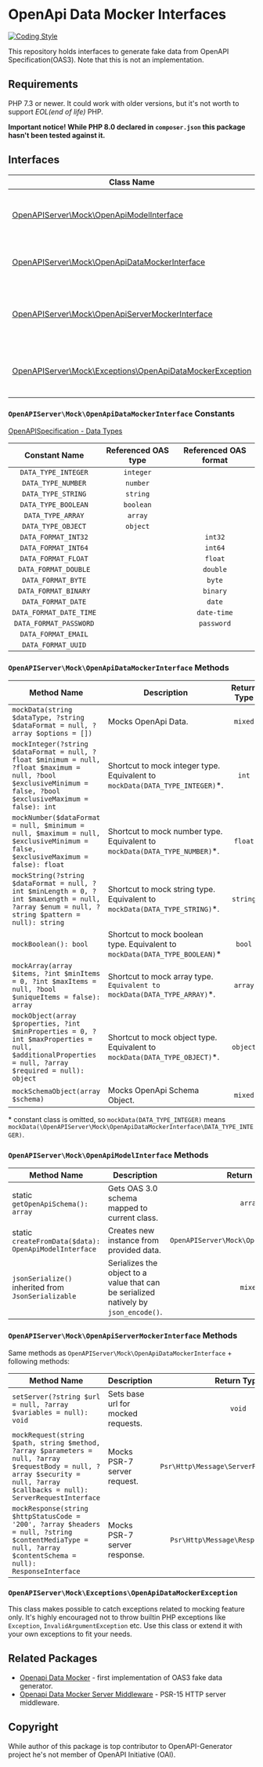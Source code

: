 # OpenApi Data Mocker Interfaces
[![Coding Style](https://github.com/ybelenko/openapi-data-mocker-interfaces/actions/workflows/ci.yml/badge.svg)](https://github.com/ybelenko/openapi-data-mocker-interfaces/actions/workflows/ci.yml)

This repository holds interfaces to generate fake data from OpenAPI Specification(OAS3). Note that this is not an implementation.

## Requirements
PHP 7.3 or newer. It could work with older versions, but it's not worth to support _EOL(end of life)_ PHP.

__Important notice! While PHP 8.0 declared in `composer.json` this package hasn't been tested against it.__

## Interfaces
|                                           Class Name                                         | Description |
|----------------------------------------------------------------------------------------------|-------------|
| [OpenAPIServer\Mock\OpenApiModelInterface](src/Mock/OpenApiModelInterface.php)               | All referenced components must implement that interface. |
| [OpenAPIServer\Mock\OpenApiDataMockerInterface](src/Mock/OpenApiDataMockerInterface.php)     | Basic data generator. Can mock scalar data types. |
| [OpenAPIServer\Mock\OpenApiServerMockerInterface](src/Mock/OpenApiServerMockerInterface.php) | Enhanced data generator. Can mock server request and server response. |
| [OpenAPIServer\Mock\Exceptions\OpenApiDataMockerException](src/Mock/Exceptions/OpenApiDataMockerException.php) | Implementation should throw exceptions inherited from that class. |

### `OpenAPIServer\Mock\OpenApiDataMockerInterface` Constants
[OpenAPISpecification - Data Types](https://github.com/OAI/OpenAPI-Specification/blob/master/versions/3.0.3.md#dataTypes)

| Constant Name           | Referenced OAS type | Referenced OAS format |
|:-----------------------:|:-------------------:|:---------------------:|
| `DATA_TYPE_INTEGER`     |     `integer`       |                       |
| `DATA_TYPE_NUMBER`      |     `number`        |                       |
| `DATA_TYPE_STRING`      |     `string`        |                       |
| `DATA_TYPE_BOOLEAN`     |     `boolean`       |                       |
| `DATA_TYPE_ARRAY`       |     `array`         |                       |
| `DATA_TYPE_OBJECT`      |     `object`        |                       |
| `DATA_FORMAT_INT32`     |                     |        `int32`        |
| `DATA_FORMAT_INT64`     |                     |        `int64`        |
| `DATA_FORMAT_FLOAT`     |                     |        `float`        |
| `DATA_FORMAT_DOUBLE`    |                     |        `double`       |
| `DATA_FORMAT_BYTE`      |                     |         `byte`        |
| `DATA_FORMAT_BINARY`    |                     |        `binary`       |
| `DATA_FORMAT_DATE`      |                     |         `date`        |
| `DATA_FORMAT_DATE_TIME` |                     |       `date-time`     |
| `DATA_FORMAT_PASSWORD`  |                     |       `password`      |
| `DATA_FORMAT_EMAIL`     |                     |                       |
| `DATA_FORMAT_UUID`      |                     |                       |

### `OpenAPIServer\Mock\OpenApiDataMockerInterface` Methods

|                    Method Name                      |                    Description                  | Return Type |
|-----------------------------------------------------|-------------------------------------------------|:-----------:|
| `mockData(string $dataType, ?string $dataFormat = null, ?array $options = [])`| Mocks OpenApi Data.                             |   `mixed`   |
| `mockInteger(?string $dataFormat = null, ?float $minimum = null, ?float $maximum = null, ?bool $exclusiveMinimum = false, ?bool $exclusiveMaximum = false): int` | Shortcut to mock integer type. Equivalent to `mockData(DATA_TYPE_INTEGER)`\*. | `int`  |
| `mockNumber($dataFormat = null, $minimum = null, $maximum = null, $exclusiveMinimum = false, $exclusiveMaximum = false): float` | Shortcut to mock number type. Equivalent to `mockData(DATA_TYPE_NUMBER)`\*. | `float` |
| `mockString(?string $dataFormat = null, ?int $minLength = 0, ?int $maxLength = null, ?array $enum = null, ?string $pattern = null): string` | Shortcut to mock string type. Equivalent to `mockData(DATA_TYPE_STRING)`\*. | `string` |
| `mockBoolean(): bool` | Shortcut to mock boolean type. Equivalent to `mockData(DATA_TYPE_BOOLEAN)`\* | `bool` |
| `mockArray(array $items, ?int $minItems = 0, ?int $maxItems = null, ?bool $uniqueItems = false): array` | Shortcut to mock array type. `Equivalent to mockData(DATA_TYPE_ARRAY)`\*. | `array` |
| `mockObject(array $properties, ?int $minProperties = 0, ?int $maxProperties = null, $additionalProperties = null, ?array $required = null): object` | Shortcut to mock object type. Equivalent to `mockData(DATA_TYPE_OBJECT)`\*. | `object` |
| `mockSchemaObject(array $schema)` | Mocks OpenApi Schema Object. | `mixed` |

\* constant class is omitted, so `mockData(DATA_TYPE_INTEGER)` means `mockData(\OpenAPIServer\Mock\OpenApiDataMockerInterface\DATA_TYPE_INTEGER)`.

### `OpenAPIServer\Mock\OpenApiModelInterface` Methods
|                    Method Name                      |                                       Description                                    | Return Type |
|-----------------------------------------------------|--------------------------------------------------------------------------------------|:-----------:|
| static `getOpenApiSchema(): array`                         | Gets OAS 3.0 schema mapped to current class.                                         |   `array`   |
| static `createFromData($data): OpenApiModelInterface`                      | Creates new instance from provided data.                                             |   `OpenAPIServer\Mock\OpenApiModelInterface`   |
| `jsonSerialize()` inherited from `JsonSerializable` | Serializes the object to a value that can be serialized natively by `json_encode()`. |   `mixed`   |

### `OpenAPIServer\Mock\OpenApiServerMockerInterface` Methods
Same methods as `OpenAPIServer\Mock\OpenApiDataMockerInterface` + following methods:

|           Method Name           |         Description          |               Return Type                 |
|---------------------------------|------------------------------|:-----------------------------------------:|
| `setServer(?string $url = null, ?array $variables = null): void`   | Sets base url for mocked requests.  | `void` |
| `mockRequest(string $path, string $method, ?array $parameters = null, ?array $requestBody = null, ?array $security = null, ?array $callbacks = null): ServerRequestInterface`   | Mocks PSR-7 server request.  | `Psr\Http\Message\ServerRequestInterface` |
| `mockResponse(string $httpStatusCode = '200', ?array $headers = null, ?string $contentMediaType = null, ?array $contentSchema = null): ResponseInterface` | Mocks PSR-7 server response. | `Psr\Http\Message\ResponseInterface`      |

### `OpenAPIServer\Mock\Exceptions\OpenApiDataMockerException`
This class makes possible to catch exceptions related to mocking feature only. It's highly encouraged not to throw builtin PHP exceptions like `Exception`, `InvalidArgumentException` etc. Use this class or extend it with your own exceptions to fit your needs.

## Related Packages
* [Openapi Data Mocker](https://github.com/ybelenko/openapi-data-mocker) - first implementation of OAS3 fake data generator.
* [Openapi Data Mocker Server Middleware](https://github.com/ybelenko/openapi-data-mocker-server-middleware) - PSR-15 HTTP server middleware.

## Copyright
While author of this package is top contributor to OpenAPI-Generator project he's not member of OpenAPI Initiative (OAI).

